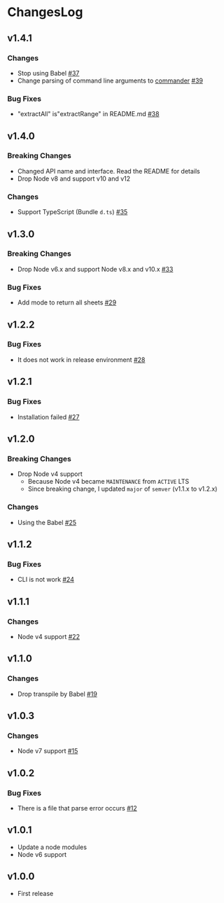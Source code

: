 # ChangesLog

## v1.4.1

### Changes

- Stop using Babel [#37](https://github.com/akabekobeko/npm-xlsx-extractor/issues/37)
- Change parsing of command line arguments to [commander](https://www.npmjs.com/package/commander) [#39](https://github.com/akabekobeko/npm-xlsx-extractor/issues/39)

### Bug Fixes

- "extractAll" is"extractRange" in README.md [#38](https://github.com/akabekobeko/npm-xlsx-extractor/issues/38)

## v1.4.0

### Breaking Changes

- Changed API name and interface. Read the README for details
- Drop Node v8 and support v10 and v12

### Changes

- Support TypeScript (Bundle `d.ts`) [#35](https://github.com/akabekobeko/npm-xlsx-extractor/issues/35)

## v1.3.0

### Breaking Changes

- Drop Node v6.x and support Node v8.x and v10.x [#33](https://github.com/akabekobeko/npm-xlsx-extractor/issues/33)

### Bug Fixes

- Add mode to return all sheets [#29](https://github.com/akabekobeko/npm-xlsx-extractor/issues/29)

## v1.2.2

### Bug Fixes

- It does not work in release environment [#28](https://github.com/akabekobeko/npm-xlsx-extractor/issues/28)

## v1.2.1

### Bug Fixes

- Installation failed [#27](https://github.com/akabekobeko/npm-xlsx-extractor/issues/27)

## v1.2.0

### Breaking Changes

- Drop Node v4 support
  - Because Node v4 became `MAINTENANCE` from `ACTIVE` LTS
  - Since breaking change, I updated `major` of `semver` (v1.1.x to v1.2.x)

### Changes

- Using the Babel [#25](https://github.com/akabekobeko/npm-xlsx-extractor/issues/25)


## v1.1.2

### Bug Fixes

- CLI is not work [#24](https://github.com/akabekobeko/npm-xlsx-extractor/issues/24)

## v1.1.1

### Changes

- Node v4 support [#22](https://github.com/akabekobeko/npm-xlsx-extractor/issues/22)

## v1.1.0

### Changes

- Drop transpile by Babel [#19](https://github.com/akabekobeko/npm-xlsx-extractor/issues/19)

## v1.0.3

### Changes

- Node v7 support [#15](https://github.com/akabekobeko/npm-xlsx-extractor/issues/15)

## v1.0.2

### Bug Fixes

- There is a file that parse error occurs [#12](https://github.com/akabekobeko/npm-xlsx-extractor/issues/12)

## v1.0.1

- Update a node modules
- Node v6 support

## v1.0.0

- First release
